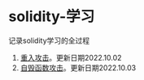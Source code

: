 # solidity-学习
记录solidity学习的全过程  
1. [重入攻击](https://github.com/Harley0205/solidity-learning-process/tree/v-10-01/Contracts/Hacks/Re-Entrancy)。更新日期2022.10.02  
2. [自毁函数攻击](https://github.com/Harley0205/solidity-learning-process/tree/v-10-01/Contracts/Hacks/SelfDestruct)。更新日期2022.10.03
